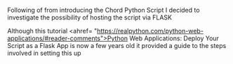 Following of from introducing the Chord Python Script I decided to investigate the possibility of hosting the script via FLASK

Although this tutorial <ahref= "https://realpython.com/python-web-applications/#reader-comments">Python Web Applications: Deploy Your Script as a Flask App</a> is now a few years old it provided a guide to the steps involved in setting this up
